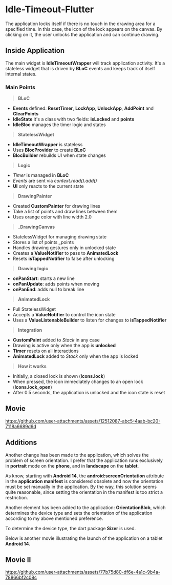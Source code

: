 # Idle-Timeout-Flutter 

The application locks itself if there is no touch in the drawing area for a specified time. In this case, the icon of the lock appears on the canvas. By clicking on it, the user unlocks the application and can continue drawing.

## Inside Application

The main widget is __IdleTimeoutWrapper__ will track application activity. It's a stateless widget that is driven by __BLoC__ events and keeps track of itself internal states.

### Main Points

> __BLoC__
  * __Events__ defined: __ResetTimer__, __LockApp__, __UnlockApp__, __AddPoint__ and __ClearPoints__
  * __IdleState__ it's a class with two fields: __isLocked__ and __points__
  * __IdleBloc__ manages the timer logic and states
     
> __StatelessWidget__
  * __IdleTimeoutWrapper__ is stateless
  * Uses __BlocProvider__ to create __BLoC__
  * __BlocBuilder__ rebuilds UI when state changes
     
> __Logic__
  * _Timer_ is managed in __BLoC__
  * _Events_ are sent via _context.read<IdleBloc>().add()_
  * __UI__ only reacts to the current state

> __DrawingPainter__
  * Created __CustomPainter__ for drawing lines
  * Take a list of points and draw lines between them
  * Uses orange color with line width 2.0
    
> ___DrawingCanvas__
  * StatelessWidget for managing drawing state
  * Stores a list of points _points
  * Handles drawing gestures only in unlocked state
  * Creates a __ValueNotifier<bool>__ to pass to __AnimatedLock__
  * Resets __isTappedNotifier__ to false after unlocking
    
> __Drawing logic__
  * __onPanStart__: starts a new line
  * __onPanUpdate__: adds points when moving
  * __onPanEnd__: adds null to break line

> __AnimatedLock__
 * Full StatelessWidget
 * Accepts a __ValueNotifier<bool>__ to control the icon state
 * Uses a __ValueListenableBuilder__ to listen for changes to __isTappedNotifier__

> __Integration__
  * __CustomPaint__ added to _Stack_ in any case
  * Drawing is active only when the app is __unlocked__
  * __Timer__ resets on all interactions
  * __AnimatedLock__ added to _Stack_ only when the app is locked

> __How it works__
* Initially, a closed lock is shown (__Icons.lock__)
* When pressed, the icon immediately changes to an open lock (__Icons.lock_open__)
* After 0.5 seconds, the application is unlocked and the icon state is reset

## Movie

https://github.com/user-attachments/assets/12512087-abc5-4aab-bc20-7118a6689d6d

## Additions
Another change has been made to the application, which solves the problem of screen orientation. I prefer that the application runs exclusively in __portrait__ mode on the __phone__, and in __landscape__ on the __tablet__.

As know, starting with __Android 14__, the __android:screenOrientation__ attribute in the __application manifest__ is considered obsolete and now the orientation must be set manually in the application. By the way, this solution seems quite reasonable, since setting the orientation in the manifest is too strict a restriction.

Another element has been added to the application: __OrientationBlob__, which determines the device type and sets the orientation of the application according to my above mentioned preference.

To determine the device type, the dart package __Sizer__ is used.

Below is another movie illustrating the launch of the application on a tablet __Android 14__.

## Movie II

https://github.com/user-attachments/assets/77b75d80-df6e-4a1c-9b4a-78866bf2c08c


  

